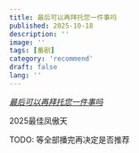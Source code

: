 ```yaml
---
title: 最后可以再拜托您一件事吗
published: 2025-10-18
description: ''
image: ''
tags: [番剧]
category: 'recommend'
draft: false 
lang: ''
---
```



[_最后可以再拜托您一件事吗_](https://www.bilibili.com/bangumi/media/md27762985)

2025最佳凤傲天

TODO: 等全部播完再决定是否推荐